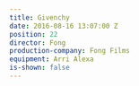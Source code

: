 ```yaml
---
title: Givenchy
date: 2016-08-16 13:07:00 Z
position: 22
director: Fong
production-company: Fong Films
equipment: Arri Alexa
is-shown: false
---
```


